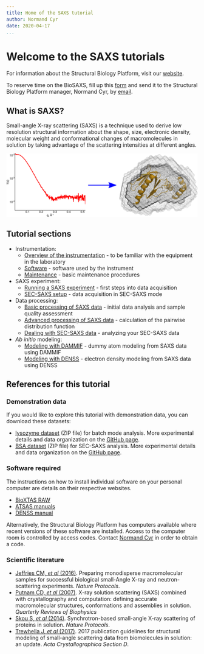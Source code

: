 ```yaml
---
title: Home of the SAXS tutorial
author: Normand Cyr
date: 2020-04-17
...
```



# Welcome to the SAXS tutorials

For information about the Structural Biology Platform, visit our [website](https://biochimie.umontreal.ca/en/scientific-platforms-bmm/structural-biology/).

To reserve time on the BioSAXS, fill up this [form](https://biochimie.umontreal.ca/wp-content/uploads/sites/37/2018/10/SAXS_time_request.pdf) and send it to the Structural Biology Platform manager, Normand Cyr, by [email](mailto:normand.cyr@umontreal.ca).


## What is SAXS?

Small-angle X-ray scattering (SAXS) is a technique used to derive low resolution structural information about the shape, size, electronic density, molecular weight and conformational changes of macromolecules in solution by taking advantage of the scattering intensities at different angles.

![](img/curve_enveloppe.png)


## Tutorial sections

- Instrumentation:
    - [Overview of the instrumentation](overview_instrumentation.md) - to be familiar with the equipment in the laboratory
    - [Software](details_instrument_software.md) - software used by the instrument
    - [Maintenance](maintenance.md) - basic maintenance procedures
- SAXS experiment:
    - [Running a SAXS experiment](saxs_experiment.md) - first steps into data acquisition
    - [SEC-SAXS setup](sec-saxs_setup.md) - data acquisition in SEC-SAXS mode
- Data processing:
    - [Basic processing of SAXS data](basic_data_processing.md) - initial data analysis and sample quality assessment
    - [Advanced processing of SAXS data](advanced_data_processing.md) - calculation of the pairwise distribution function
    - [Dealing with SEC-SAXS data](sec-saxs.md) - analyzing your SEC-SAXS data
- *Ab initio* modeling:
    - [Modeling with DAMMIF](modeling_with_dammif.md) - dummy atom modeling from SAXS data using DAMMIF
    - [Modeling with DENSS](modeling_with_denss.md) - electron density modeling from SAXS data using DENSS


## References for this tutorial

### Demonstration data

If you would like to explore this tutorial with demonstration data, you can download these datasets:

- [lysozyme dataset](https://github.com/BioStruct-UdeM/lysozyme_SAXS_tutorial_data/archive/v1.1.zip) (ZIP file) for batch mode analysis. More experimental details and data organization on the [GitHub page](https://github.com/BioStruct-UdeM/lysozyme_SAXS_tutorial_data).
- [BSA dataset](https://github.com/BioStruct-UdeM/BSA_SEC-SAXS_tutorial_data/archive/v1.0.zip) (ZIP file) for SEC-SAXS analysis. More experimental details and data organization on the [GitHub page](https://github.com/BioStruct-UdeM/BSA_SEC-SAXS_tutorial_data).


### Software required

The instructions on how to install individual software on your personal computer are details on their respective websites.

- [BioXTAS RAW](https://bioxtas-raw.readthedocs.io/en/latest/index.html)
- [ATSAS manuals](https://www.embl-hamburg.de/biosaxs/manuals/)
- [DENSS manual](https://www.tdgrant.com/denss/tutorial/)

Alternatively, the Structural Biology Platform has computers available where recent versions of these software are installed. Access to the computer room is controlled by access codes. Contact [Normand Cyr](maito:normand.cyr@umontreal.ca) in order to obtain a code.


### Scientific literature

- [Jeffries CM, *et al* (2016)](http://doi.org/10.1038/nprot.2016.113). Preparing monodisperse macromolecular samples for successful biological small-Angle X-ray and neutron-scattering experiments. *Nature Protocols*.
- [Putnam CD, *et al* (2007)](https://doi.org/10.1017/S0033583507004635). X-ray solution scattering (SAXS) combined with crystallography and computation: defining accurate macromolecular structures, conformations and assemblies in solution. *Quarterly Reviews of Biophysics*
- [Skou S, *et al* (2014)](https://doi.org/10.1038/nprot.2014.116). Synchrotron-based small-angle X-ray scattering of
proteins in solution. *Nature Protocols*.
- [Trewhella J, *et al* (2017)](https://doi.org/10.1107/S2059798317011597). 2017 publication guidelines for structural modeling of small-angle scattering data from biomolecules in solution: an update. *Acta Crystallographica Section D*.
